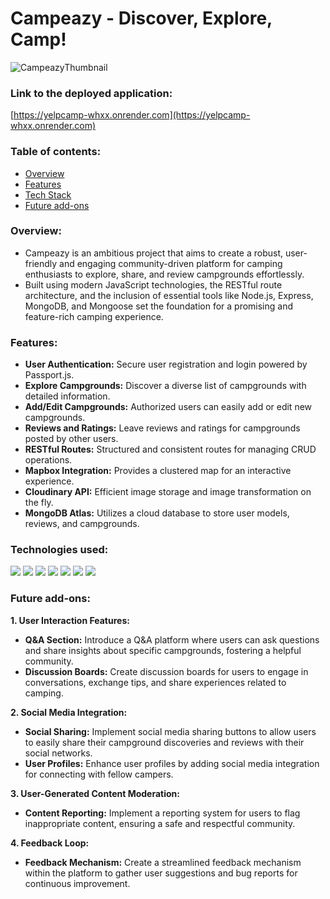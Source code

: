 # Campeazy - Discover, Explore, Camp!
![CampeazyThumbnail](https://res.cloudinary.com/dl3zvu2pd/image/upload/c_crop,g_auto,h_700,w_1000/YelpCamp/k4skvrqyhzku7vvc3l3y.jpg)
### Link to the deployed application: 
[https://yelpcamp-whxx.onrender.com](https://yelpcamp-whxx.onrender.com)

### Table of contents:  
* [Overview](https://github.com/sak345/Campeazy#overview)
* [Features](https://github.com/sak345/Campeazy#features)
* [Tech Stack](https://github.com/sak345/Campeazy#technologies-used)
* [Future add-ons](https://github.com/sak345/Campeazy#future-add-ons)

### Overview:
* Campeazy is an ambitious project that aims to create a robust, user-friendly and engaging community-driven platform for camping enthusiasts to explore, share, and review campgrounds effortlessly.
* Built using modern JavaScript technologies, the RESTful route architecture, and the inclusion of essential tools like Node.js, Express, MongoDB, and Mongoose set the foundation for a promising and feature-rich camping experience.
### Features:
* **User Authentication:** Secure user registration and login powered by Passport.js.
* **Explore Campgrounds:** Discover a diverse list of campgrounds with detailed information.
* **Add/Edit Campgrounds:** Authorized users can easily add or edit new campgrounds.
* **Reviews and Ratings:** Leave reviews and ratings for campgrounds posted by other users.
* **RESTful Routes:** Structured and consistent routes for managing CRUD operations.
* **Mapbox Integration:** Provides a clustered map for an interactive experience.
* **Cloudinary API:** Efficient image storage and image transformation on the fly.
* **MongoDB Atlas:** Utilizes a cloud database to store user models, reviews, and campgrounds.

### Technologies used:  
<img src="https://img.shields.io/badge/Node%20js-339933?style=for-the-badge&logo=nodedotjs&logoColor=white" /> <img src="https://img.shields.io/badge/Express%20js-000000?style=for-the-badge&logo=express&logoColor=white" />  <img src="https://img.shields.io/badge/MongoDB-4EA94B?style=for-the-badge&logo=mongodb&logoColor=white" /> <img src="https://img.shields.io/badge/Bootstrap-563D7C?style=for-the-badge&logo=bootstrap&logoColor=white" /> <img src="https://img.shields.io/badge/JavaScript-323330?style=for-the-badge&logo=javascript&logoColor=F7DF1E" /> <img src="https://img.shields.io/badge/CSS3-1572B6?style=for-the-badge&logo=css3&logoColor=white" /> <img src="https://img.shields.io/badge/HTML5-E34F26?style=for-the-badge&logo=html5&logoColor=white" />

### Future add-ons:
**1. User Interaction Features:**
  * **Q&A Section:** Introduce a Q&A platform where users can ask questions and share insights about specific campgrounds, fostering a helpful community.
  * **Discussion Boards:** Create discussion boards for users to engage in conversations, exchange tips, and share experiences related to camping.

**2. Social Media Integration:**  
* **Social Sharing:** Implement social media sharing buttons to allow users to easily share their campground discoveries and reviews with their social networks.
* **User Profiles:** Enhance user profiles by adding social media integration for connecting with fellow campers.

**3. User-Generated Content Moderation:**  
* **Content Reporting:** Implement a reporting system for users to flag inappropriate content, ensuring a safe and respectful community.  
    
**4. Feedback Loop:**  
* **Feedback Mechanism:** Create a streamlined feedback mechanism within the platform to gather user suggestions and bug reports for continuous improvement.
